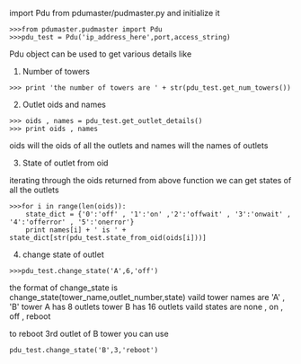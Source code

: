 import Pdu from pdumaster/pudmaster.py and initialize it
```
>>>from pdumaster.pudmaster import Pdu
>>>pdu_test = Pdu('ip_address_here',port,access_string)
```
Pdu object can be used to get various details like 

1) Number of towers
```
>>> print 'the number of towers are ' + str(pdu_test.get_num_towers())
```
2) Outlet oids and names
```
>>> oids , names = pdu_test.get_outlet_details()
>>> print oids , names
```
oids will the oids of all the outlets and names will the names of outlets

3) State of outlet from oid
  
  iterating through the oids returned from above function we can get states of all the outlets
```
>>>for i in range(len(oids)):
    state_dict = {'0':'off' , '1':'on' ,'2':'offwait' , '3':'onwait' , '4':'offerror' , '5':'onerror'}
    print names[i] + ' is ' + state_dict[str(pdu_test.state_from_oid(oids[i]))]
```
4) change state of outlet
```
>>>pdu_test.change_state('A',6,'off')
```
the format of change_state is change_state(tower_name,outlet_number,state)
vaild tower names are 'A' , 'B'
tower A has 8 outlets
tower B has 16 outlets 
vaild states are none , on , off , reboot

to reboot 3rd outlet of B tower you can use 
```
pdu_test.change_state('B',3,'reboot')
```

